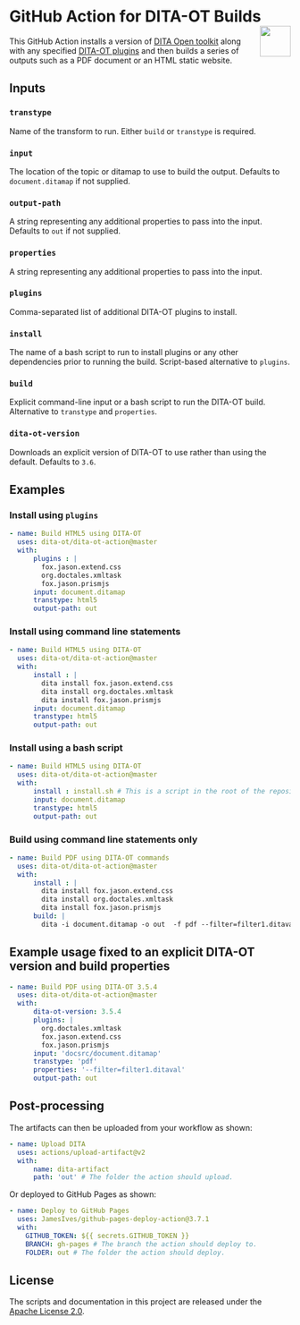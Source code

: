 # GitHub Action for DITA-OT Builds  [<img src="https://www.dita-ot.org/images/dita-ot-logo.svg" align="right" height="55">](https://www.dita-ot.org)

This GitHub Action installs a version of [DITA Open toolkit](https://www.dita-ot.org) along with any specified [DITA-OT plugins](https://www.dita-ot.org/plugins) and then builds a series of outputs such as a PDF document or an HTML static website.

## Inputs

### `transtype`

Name of the transform to run. Either `build` or `transtype` is required.

### `input`

The location of the topic or ditamap to use to build the output. Defaults to `document.ditamap` if not supplied.

### `output-path`

A string representing any additional properties to pass into the input. Defaults to `out` if not supplied.

### `properties`

A string representing any additional properties to pass into the input.

### `plugins`

Comma-separated list of additional DITA-OT plugins to install.

### `install`

The name of a bash script to run to install plugins or any other dependencies prior to running the build. Script-based alternative to `plugins`.

### `build`

Explicit command-line input or a bash script to run the DITA-OT build.  Alternative to `transtype` and `properties`.

### `dita-ot-version`

Downloads an explicit version of DITA-OT to use rather than using the default. Defaults to `3.6`.


## Examples

### Install using `plugins`

```yaml
- name: Build HTML5 using DITA-OT
  uses: dita-ot/dita-ot-action@master
  with:
      plugins : |
        fox.jason.extend.css
        org.doctales.xmltask
        fox.jason.prismjs
      input: document.ditamap
      transtype: html5
      output-path: out
```

### Install using command line statements

```yaml
- name: Build HTML5 using DITA-OT
  uses: dita-ot/dita-ot-action@master
  with:
      install : |
        dita install fox.jason.extend.css
        dita install org.doctales.xmltask
        dita install fox.jason.prismjs
      input: document.ditamap
      transtype: html5
      output-path: out
```

### Install using a bash script

```yaml
- name: Build HTML5 using DITA-OT
  uses: dita-ot/dita-ot-action@master
  with:
      install : install.sh # This is a script in the root of the repository
      input: document.ditamap
      transtype: html5
      output-path: out
```

### Build using command line statements only

```yaml
- name: Build PDF using DITA-OT commands
  uses: dita-ot/dita-ot-action@master
  with:
      install : |
        dita install fox.jason.extend.css
        dita install org.doctales.xmltask
        dita install fox.jason.prismjs
      build: |
        dita -i document.ditamap -o out  -f pdf --filter=filter1.ditaval
```

## Example usage fixed to an explicit DITA-OT version and build properties

```yaml
- name: Build PDF using DITA-OT 3.5.4
  uses: dita-ot/dita-ot-action@master
  with:
      dita-ot-version: 3.5.4
      plugins: |
        org.doctales.xmltask
        fox.jason.extend.css
        fox.jason.prismjs
      input: 'docsrc/document.ditamap'
      transtype: 'pdf'
      properties: '--filter=filter1.ditaval'
      output-path: out
```

## Post-processing

The artifacts can then be uploaded from your workflow as shown:

```yaml
- name: Upload DITA
  uses: actions/upload-artifact@v2
  with:
      name: dita-artifact
      path: 'out' # The folder the action should upload.
```

Or deployed to GitHub Pages as shown:

```yaml
- name: Deploy to GitHub Pages
  uses: JamesIves/github-pages-deploy-action@3.7.1
  with:
    GITHUB_TOKEN: ${{ secrets.GITHUB_TOKEN }}
    BRANCH: gh-pages # The branch the action should deploy to.
    FOLDER: out # The folder the action should deploy.
```

## License

The scripts and documentation in this project are released under the [Apache License 2.0](LICENSE).
